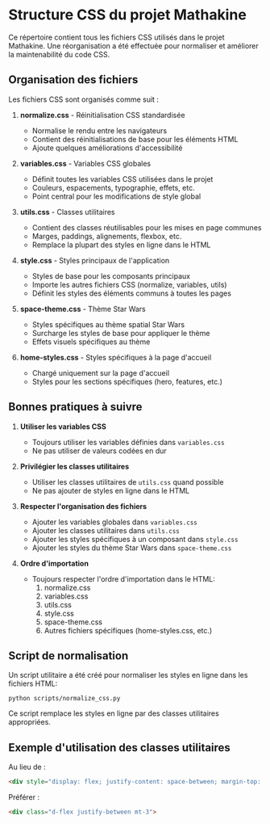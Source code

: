 # Structure CSS du projet Mathakine

Ce répertoire contient tous les fichiers CSS utilisés dans le projet Mathakine. Une réorganisation a été effectuée pour normaliser et améliorer la maintenabilité du code CSS.

## Organisation des fichiers

Les fichiers CSS sont organisés comme suit :

1. **normalize.css** - Réinitialisation CSS standardisée
   - Normalise le rendu entre les navigateurs
   - Contient des réinitialisations de base pour les éléments HTML
   - Ajoute quelques améliorations d'accessibilité

2. **variables.css** - Variables CSS globales
   - Définit toutes les variables CSS utilisées dans le projet
   - Couleurs, espacements, typographie, effets, etc.
   - Point central pour les modifications de style global

3. **utils.css** - Classes utilitaires
   - Contient des classes réutilisables pour les mises en page communes
   - Marges, paddings, alignements, flexbox, etc.
   - Remplace la plupart des styles en ligne dans le HTML

4. **style.css** - Styles principaux de l'application
   - Styles de base pour les composants principaux
   - Importe les autres fichiers CSS (normalize, variables, utils)
   - Définit les styles des éléments communs à toutes les pages

5. **space-theme.css** - Thème Star Wars
   - Styles spécifiques au thème spatial Star Wars
   - Surcharge les styles de base pour appliquer le thème
   - Effets visuels spécifiques au thème

6. **home-styles.css** - Styles spécifiques à la page d'accueil
   - Chargé uniquement sur la page d'accueil
   - Styles pour les sections spécifiques (hero, features, etc.)

## Bonnes pratiques à suivre

1. **Utiliser les variables CSS**
   - Toujours utiliser les variables définies dans `variables.css`
   - Ne pas utiliser de valeurs codées en dur

2. **Privilégier les classes utilitaires**
   - Utiliser les classes utilitaires de `utils.css` quand possible
   - Ne pas ajouter de styles en ligne dans le HTML

3. **Respecter l'organisation des fichiers**
   - Ajouter les variables globales dans `variables.css`
   - Ajouter les classes utilitaires dans `utils.css`
   - Ajouter les styles spécifiques à un composant dans `style.css`
   - Ajouter les styles du thème Star Wars dans `space-theme.css`

4. **Ordre d'importation**
   - Toujours respecter l'ordre d'importation dans le HTML:
     1. normalize.css
     2. variables.css  
     3. utils.css
     4. style.css
     5. space-theme.css
     6. Autres fichiers spécifiques (home-styles.css, etc.)

## Script de normalisation

Un script utilitaire a été créé pour normaliser les styles en ligne dans les fichiers HTML:

```
python scripts/normalize_css.py
```

Ce script remplace les styles en ligne par des classes utilitaires appropriées.

## Exemple d'utilisation des classes utilitaires

Au lieu de :
```html
<div style="display: flex; justify-content: space-between; margin-top: 20px;">
```

Préférer :
```html
<div class="d-flex justify-between mt-3">
``` 